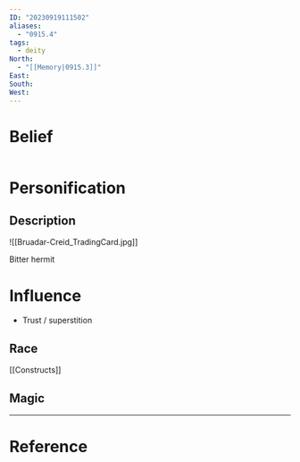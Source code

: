```yaml
---
ID: "20230919111502"
aliases:
  - "0915.4"
tags:
  - deity
North:
  - "[[Memory|0915.3]]"
East: 
South: 
West:
---
```

# Belief

```toc
```

# Personification



## Description

![[Bruadar-Creid_TradingCard.jpg]]

Bitter hermit

# Influence

- Trust / superstition

## Race

[[Constructs]]

## Magic

---
# Reference